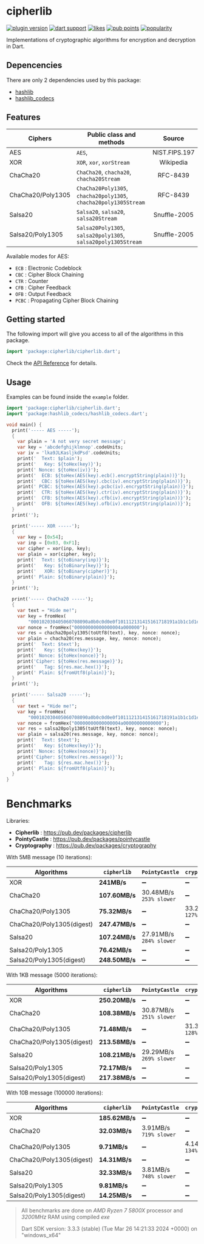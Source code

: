 # cipherlib

[![plugin version](https://img.shields.io/pub/v/cipherlib?label=pub)](https://pub.dev/packages/cipherlib)
[![dart support](https://img.shields.io/badge/dart-%3e%3d%202.14.0-39f?logo=dart)](https://dart.dev/guides/whats-new#september-8-2021-214-release)
[![likes](https://img.shields.io/pub/likes/cipherlib?logo=dart)](https://pub.dev/packages/cipherlib/score)
[![pub points](https://img.shields.io/pub/points/cipherlib?logo=dart&color=teal)](https://pub.dev/packages/cipherlib/score)
[![popularity](https://img.shields.io/pub/popularity/cipherlib?logo=dart)](https://pub.dev/packages/cipherlib/score)

Implementations of cryptographic algorithms for encryption and decryption in Dart.

## Depencencies

There are only 2 dependencies used by this package:

- [hashlib](https://pub.dev/packages/hashlib)
- [hashlib_codecs](https://pub.dev/packages/hashlib_codecs)

## Features

| Ciphers           | Public class and methods                                         |    Source     |
| ----------------- | ---------------------------------------------------------------- | :-----------: |
| AES               | `AES`,                                                           | NIST.FIPS.197 |
| XOR               | `XOR`, `xor`, `xorStream`                                        |   Wikipedia   |
| ChaCha20          | `ChaCha20`, `chacha20`, `chacha20Stream`                         |   RFC-8439    |
| ChaCha20/Poly1305 | `ChaCha20Poly1305`, `chacha20poly1305`, `chacha20poly1305Stream` |   RFC-8439    |
| Salsa20           | `Salsa20`, `salsa20`, `salsa20Stream`                            | Snuffle-2005  |
| Salsa20/Poly1305  | `Salsa20Poly1305`, `salsa20poly1305`, `salsa20poly1305Stream`    | Snuffle-2005  |

Available modes for AES:

- `ECB` : Electronic Codeblock
- `CBC` : Cipher Block Chaining
- `CTR` : Counter
- `CFB` : Cipher Feedback
- `OFB` : Output Feedback
- `PCBC` : Propagating Cipher Block Chaining

## Getting started

The following import will give you access to all of the algorithms in this package.

```dart
import 'package:cipherlib/cipherlib.dart';
```

Check the [API Reference](https://pub.dev/documentation/cipherlib/latest/cipherlib/cipherlib-library.html) for details.

## Usage

Examples can be found inside the `example` folder.

```dart
import 'package:cipherlib/cipherlib.dart';
import 'package:hashlib_codecs/hashlib_codecs.dart';

void main() {
  print('----- AES -----');
  {
    var plain = 'A not very secret message';
    var key = 'abcdefghijklmnop'.codeUnits;
    var iv = 'lka9JLKasljkdPsd'.codeUnits;
    print('  Text: $plain');
    print('   Key: ${toHex(key)}');
    print(' Nonce: ${toHex(iv)}');
    print('  ECB: ${toHex(AES(key).ecb().encryptString(plain))}');
    print('  CBC: ${toHex(AES(key).cbc(iv).encryptString(plain))}');
    print(' PCBC: ${toHex(AES(key).pcbc(iv).encryptString(plain))}');
    print('  CTR: ${toHex(AES(key).ctr(iv).encryptString(plain))}');
    print('  CFB: ${toHex(AES(key).cfb(iv).encryptString(plain))}');
    print('  OFB: ${toHex(AES(key).ofb(iv).encryptString(plain))}');
  }
  print('');

  print('----- XOR -----');
  {
    var key = [0x54];
    var inp = [0x03, 0xF1];
    var cipher = xor(inp, key);
    var plain = xor(cipher, key);
    print('  Text: ${toBinary(inp)}');
    print('   Key: ${toBinary(key)}');
    print('   XOR: ${toBinary(cipher)}');
    print(' Plain: ${toBinary(plain)}');
  }
  print('');

  print('----- ChaCha20 -----');
  {
    var text = "Hide me!";
    var key = fromHex(
        "000102030405060708090a0b0c0d0e0f101112131415161718191a1b1c1d1e1f");
    var nonce = fromHex("00000000000000004a000000");
    var res = chacha20poly1305(toUtf8(text), key, nonce: nonce);
    var plain = chacha20(res.message, key, nonce: nonce);
    print('  Text: $text');
    print('   Key: ${toHex(key)}');
    print(' Nonce: ${toHex(nonce)}');
    print('Cipher: ${toHex(res.message)}');
    print('   Tag: ${res.mac.hex()}');
    print(' Plain: ${fromUtf8(plain)}');
  }
  print('');

  print('----- Salsa20 -----');
  {
    var text = "Hide me!";
    var key = fromHex(
        "000102030405060708090a0b0c0d0e0f101112131415161718191a1b1c1d1e1f");
    var nonce = fromHex("00000000000000004a00000000000000");
    var res = salsa20poly1305(toUtf8(text), key, nonce: nonce);
    var plain = salsa20(res.message, key, nonce: nonce);
    print('  Text: $text');
    print('   Key: ${toHex(key)}');
    print(' Nonce: ${toHex(nonce)}');
    print('Cipher: ${toHex(res.message)}');
    print('   Tag: ${res.mac.hex()}');
    print(' Plain: ${fromUtf8(plain)}');
  }
}
```

# Benchmarks

Libraries:

- **Cipherlib** : https://pub.dev/packages/cipherlib
- **PointyCastle** : https://pub.dev/packages/pointycastle
- **Cryptography** : https://pub.dev/packages/cryptography

With 5MB message (10 iterations):

| Algorithms                | `cipherlib`    | `PointyCastle`               | `cryptography`               |
| ------------------------- | -------------- | ---------------------------- | ---------------------------- |
| XOR                       | **241MB/s**    | ➖                           | ➖                           |
| ChaCha20                  | **107.60MB/s** | 30.48MB/s <br> `253% slower` | ➖                           |
| ChaCha20/Poly1305         | **75.32MB/s**  | ➖                           | 33.24MB/s <br> `127% slower` |
| ChaCha20/Poly1305(digest) | **247.47MB/s** | ➖                           | ➖                           |
| Salsa20                   | **107.24MB/s** | 27.91MB/s <br> `284% slower` | ➖                           |
| Salsa20/Poly1305          | **76.42MB/s**  | ➖                           | ➖                           |
| Salsa20/Poly1305(digest)  | **248.50MB/s** | ➖                           | ➖                           |

With 1KB message (5000 iterations):

| Algorithms                | `cipherlib`    | `PointyCastle`               | `cryptography`               |
| ------------------------- | -------------- | ---------------------------- | ---------------------------- |
| XOR                       | **250.20MB/s** | ➖                           | ➖                           |
| ChaCha20                  | **108.38MB/s** | 30.87MB/s <br> `251% slower` | ➖                           |
| ChaCha20/Poly1305         | **71.48MB/s**  | ➖                           | 31.39MB/s <br> `128% slower` |
| ChaCha20/Poly1305(digest) | **213.58MB/s** | ➖                           | ➖                           |
| Salsa20                   | **108.21MB/s** | 29.29MB/s <br> `269% slower` | ➖                           |
| Salsa20/Poly1305          | **72.17MB/s**  | ➖                           | ➖                           |
| Salsa20/Poly1305(digest)  | **217.38MB/s** | ➖                           | ➖                           |

With 10B message (100000 iterations):

| Algorithms                | `cipherlib`    | `PointyCastle`              | `cryptography`              |
| ------------------------- | -------------- | --------------------------- | --------------------------- |
| XOR                       | **185.62MB/s** | ➖                          | ➖                          |
| ChaCha20                  | **32.03MB/s**  | 3.91MB/s <br> `719% slower` | ➖                          |
| ChaCha20/Poly1305         | **9.71MB/s**   | ➖                          | 4.14MB/s <br> `134% slower` |
| ChaCha20/Poly1305(digest) | **14.31MB/s**  | ➖                          | ➖                          |
| Salsa20                   | **32.33MB/s**  | 3.81MB/s <br> `748% slower` | ➖                          |
| Salsa20/Poly1305          | **9.81MB/s**   | ➖                          | ➖                          |
| Salsa20/Poly1305(digest)  | **14.25MB/s**  | ➖                          | ➖                          |

> All benchmarks are done on _AMD Ryzen 7 5800X_ processor and _3200MHz_ RAM using compiled _exe_
>
> Dart SDK version: 3.3.3 (stable) (Tue Mar 26 14:21:33 2024 +0000) on "windows_x64"
